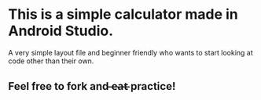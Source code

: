 # This is a simple calculator made in Android Studio.

A very simple layout file and beginner friendly who wants to start looking at code other than their own.


## Feel free to fork and  ̶e̶a̶t̶ practice!
